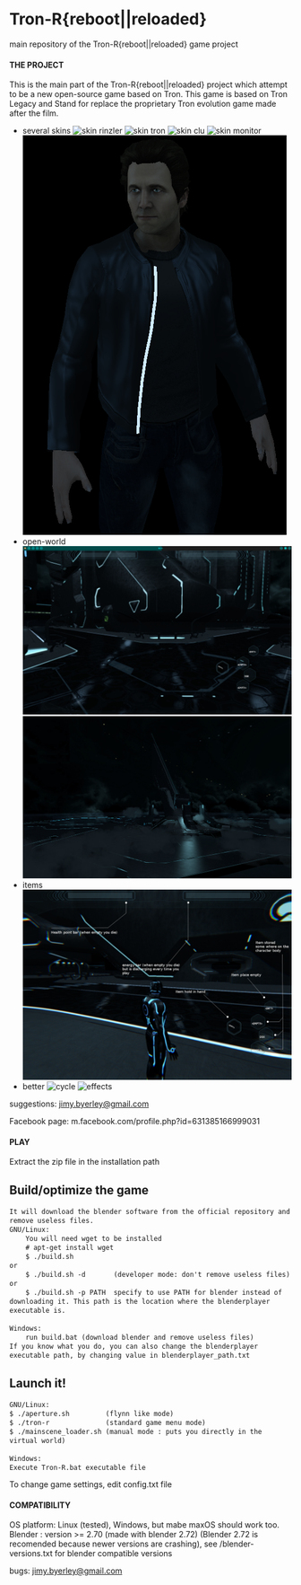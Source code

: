 # Tron-R{reboot||reloaded}
main repository of the Tron-R{reboot||reloaded} game project


#### THE PROJECT

This is the main part of the Tron-R{reboot||reloaded} project which attempt to be a new open-source game 
based on Tron. This game is based on Tron Legacy and Stand for replace the proprietary Tron evolution game 
made after the film.

- several skins
![skin rinzler](screenshots/rinzler-back.png) ![skin tron](screenshots/tron-side.png)
![skin clu](screenshots/clu-side.png)         ![skin monitor](screenshots/monitor-back.png)
![skin flynn](screenshots/flynn-face.png)
- open-world 
![street](screenshots/street.png) ![city](screenshots/city_1.png)
- items
![HUD](screenshots/HUD.png)
- better
![cycle](screenshots/cycle_on_grid.png)
![effects](sreenshots/2d_filters/history_mode.png)

suggestions: jimy.byerley@gmail.com

Facebook page: m.facebook.com/profile.php?id=631385166999031

#### PLAY

Extract the zip file in the installation path

Build/optimize the game
-----------------------

	It will download the blender software from the official repository and remove useless files.
	GNU/Linux: 
		You will need wget to be installed
		# apt-get install wget
		$ ./build.sh
	or
		$ ./build.sh -d       (developer mode: don't remove useless files)
	or
		$ ./build.sh -p PATH  specify to use PATH for blender instead of downloading it. This path is the location where the blenderplayer executable is.

	Windows:
		run build.bat (download blender and remove useless files)
	If you know what you do, you can also change the blenderplayer executable path, by changing value in blenderplayer_path.txt

Launch it!
----------
	GNU/Linux:
	$ ./aperture.sh         (flynn like mode)
	$ ./tron-r              (standard game menu mode)
	$ ./mainscene_loader.sh (manual mode : puts you directly in the virtual world)

	Windows:
	Execute Tron-R.bat executable file

To change game settings, edit config.txt file



#### COMPATIBILITY

OS platform: Linux (tested), Windows, but mabe maxOS should work too.
Blender :  version >= 2.70  (made with blender 2.72)
(Blender 2.72 is recomended because newer versions are crashing), see /blender-versions.txt for blender compatible versions

bugs: jimy.byerley@gmail.com
